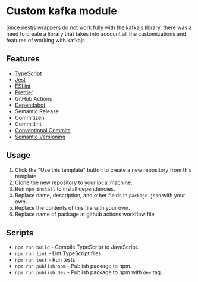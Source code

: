 # Custom kafka module
Since nestjs wrappers do not work fully with the kafkajs library, there was a need to create a library that takes into account all the customizations and features of working with kafkajs
## Features
* [TypeScript](https://www.typescriptlang.org/)
* [Jest](https://jestjs.io/)
* [ESLint](https://eslint.org/)
* [Prettier](https://prettier.io/)
* GitHub Actions
* [Dependabot](https://dependabot.com/)
* Semantic Release
* Commitizen
* Commitlint
* [Conventional Commits](https://www.conventionalcommits.org/en/v1.0.0/)
* [Semantic Versioning](https://semver.org/)

## Usage
1. Click the "Use this template" button to create a new repository from this template.
2. Clone the new repository to your local machine.
3. Run `npm install` to install dependencies.
4. Replace name, description, and other fields in `package.json` with your own.
5. Replace the contents of this file with your own.
6. Replace name of package at github actions workflow file

## Scripts
* `npm run build` - Compile TypeScript to JavaScript.
* `npm run lint` - Lint TypeScript files.
* `npm run test` - Run tests.
* `npm run publish:npm` - Publish package to npm.
* `npm run publish:dev` - Publish package to npm with `dev` tag.
